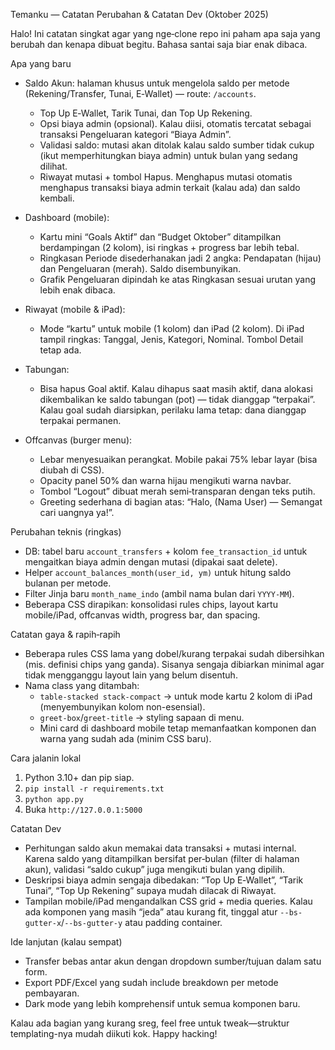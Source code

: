 Temanku — Catatan Perubahan & Catatan Dev (Oktober 2025)

Halo! Ini catatan singkat agar yang nge‑clone repo ini paham apa saja yang berubah dan kenapa dibuat begitu. Bahasa santai saja biar enak dibaca.

Apa yang baru
- Saldo Akun: halaman khusus untuk mengelola saldo per metode (Rekening/Transfer, Tunai, E‑Wallet) — route: `/accounts`.
  - Top Up E‑Wallet, Tarik Tunai, dan Top Up Rekening.
  - Opsi biaya admin (opsional). Kalau diisi, otomatis tercatat sebagai transaksi Pengeluaran kategori “Biaya Admin”.
  - Validasi saldo: mutasi akan ditolak kalau saldo sumber tidak cukup (ikut memperhitungkan biaya admin) untuk bulan yang sedang dilihat.
  - Riwayat mutasi + tombol Hapus. Menghapus mutasi otomatis menghapus transaksi biaya admin terkait (kalau ada) dan saldo kembali.

- Dashboard (mobile):
  - Kartu mini “Goals Aktif” dan “Budget Oktober” ditampilkan berdampingan (2 kolom), isi ringkas + progress bar lebih tebal.
  - Ringkasan Periode disederhanakan jadi 2 angka: Pendapatan (hijau) dan Pengeluaran (merah). Saldo disembunyikan.
  - Grafik Pengeluaran dipindah ke atas Ringkasan sesuai urutan yang lebih enak dibaca.

- Riwayat (mobile & iPad):
  - Mode “kartu” untuk mobile (1 kolom) dan iPad (2 kolom). Di iPad tampil ringkas: Tanggal, Jenis, Kategori, Nominal. Tombol Detail tetap ada.

- Tabungan:
  - Bisa hapus Goal aktif. Kalau dihapus saat masih aktif, dana alokasi dikembalikan ke saldo tabungan (pot) — tidak dianggap “terpakai”. Kalau goal sudah diarsipkan, perilaku lama tetap: dana dianggap terpakai permanen.

- Offcanvas (burger menu):
  - Lebar menyesuaikan perangkat. Mobile pakai 75% lebar layar (bisa diubah di CSS).
  - Opacity panel 50% dan warna hijau mengikuti warna navbar.
  - Tombol “Logout” dibuat merah semi‑transparan dengan teks putih.
  - Greeting sederhana di bagian atas: “Halo, (Nama User) — Semangat cari uangnya ya!”.

Perubahan teknis (ringkas)
- DB: tabel baru `account_transfers` + kolom `fee_transaction_id` untuk mengaitkan biaya admin dengan mutasi (dipakai saat delete).
- Helper `account_balances_month(user_id, ym)` untuk hitung saldo bulanan per metode.
- Filter Jinja baru `month_name_indo` (ambil nama bulan dari `YYYY-MM`).
- Beberapa CSS dirapikan: konsolidasi rules chips, layout kartu mobile/iPad, offcanvas width, progress bar, dan spacing.

Catatan gaya & rapih‑rapih
- Beberapa rules CSS lama yang dobel/kurang terpakai sudah dibersihkan (mis. definisi chips yang ganda). Sisanya sengaja dibiarkan minimal agar tidak mengganggu layout lain yang belum disentuh.
- Nama class yang ditambah:
  - `table-stacked stack-compact` → untuk mode kartu 2 kolom di iPad (menyembunyikan kolom non-esensial).
  - `greet-box`/`greet-title` → styling sapaan di menu.
  - Mini card di dashboard mobile tetap memanfaatkan komponen dan warna yang sudah ada (minim CSS baru).

Cara jalanin lokal
1) Python 3.10+ dan pip siap.
2) `pip install -r requirements.txt`
3) `python app.py`
4) Buka `http://127.0.0.1:5000`

Catatan Dev
- Perhitungan saldo akun memakai data transaksi + mutasi internal. Karena saldo yang ditampilkan bersifat per‑bulan (filter di halaman akun), validasi “saldo cukup” juga mengikuti bulan yang dipilih.
- Deskripsi biaya admin sengaja dibedakan: “Top Up E‑Wallet”, “Tarik Tunai”, “Top Up Rekening” supaya mudah dilacak di Riwayat.
- Tampilan mobile/iPad mengandalkan CSS grid + media queries. Kalau ada komponen yang masih “jeda” atau kurang fit, tinggal atur `--bs-gutter-x`/`--bs-gutter-y` atau padding container.

Ide lanjutan (kalau sempat)
- Transfer bebas antar akun dengan dropdown sumber/tujuan dalam satu form.
- Export PDF/Excel yang sudah include breakdown per metode pembayaran.
- Dark mode yang lebih komprehensif untuk semua komponen baru.

Kalau ada bagian yang kurang sreg, feel free untuk tweak—struktur templating-nya mudah diikuti kok. Happy hacking!

